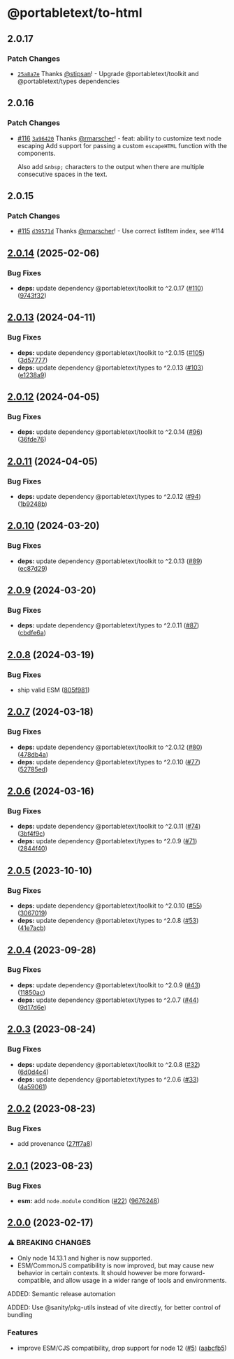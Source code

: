 # @portabletext/to-html

## 2.0.17

### Patch Changes

- [`25a8a7e`](https://github.com/portabletext/to-html/commit/25a8a7e36bae4990cd074df65f3757c9bb65c7d5) Thanks [@stipsan](https://github.com/stipsan)! - Upgrade @portabletext/toolkit and @portabletext/types dependencies

## 2.0.16

### Patch Changes

- [#116](https://github.com/portabletext/to-html/pull/116) [`3a96420`](https://github.com/portabletext/to-html/commit/3a9642070c2a6a3528bb62c54616250b7f95801b) Thanks [@rmarscher](https://github.com/rmarscher)! - feat: ability to customize text node escaping
  Add support for passing a custom `escapeHTML` function with the components.

  Also add `&nbsp;` characters to the output when there are multiple consecutive spaces in the text.

## 2.0.15

### Patch Changes

- [#115](https://github.com/portabletext/to-html/pull/115) [`d39571d`](https://github.com/portabletext/to-html/commit/d39571dc16de8f6c2a559e5be005b0287952d41e) Thanks [@rmarscher](https://github.com/rmarscher)! - Use correct listItem index, see #114

## [2.0.14](https://github.com/portabletext/to-html/compare/v2.0.13...v2.0.14) (2025-02-06)

### Bug Fixes

- **deps:** update dependency @portabletext/toolkit to ^2.0.17 ([#110](https://github.com/portabletext/to-html/issues/110)) ([9743f32](https://github.com/portabletext/to-html/commit/9743f328fe2593d5601d62e9dce81d0734d8115f))

## [2.0.13](https://github.com/portabletext/to-html/compare/v2.0.12...v2.0.13) (2024-04-11)

### Bug Fixes

- **deps:** update dependency @portabletext/toolkit to ^2.0.15 ([#105](https://github.com/portabletext/to-html/issues/105)) ([3d57777](https://github.com/portabletext/to-html/commit/3d57777d35e4af153760be3af22101cd36b29d58))
- **deps:** update dependency @portabletext/types to ^2.0.13 ([#103](https://github.com/portabletext/to-html/issues/103)) ([e1238a9](https://github.com/portabletext/to-html/commit/e1238a9587a5d1354fb32de02cf77cdff12395a0))

## [2.0.12](https://github.com/portabletext/to-html/compare/v2.0.11...v2.0.12) (2024-04-05)

### Bug Fixes

- **deps:** update dependency @portabletext/toolkit to ^2.0.14 ([#96](https://github.com/portabletext/to-html/issues/96)) ([36fde76](https://github.com/portabletext/to-html/commit/36fde76a55c703bbc5cf8b72a3ae3e014d549b12))

## [2.0.11](https://github.com/portabletext/to-html/compare/v2.0.10...v2.0.11) (2024-04-05)

### Bug Fixes

- **deps:** update dependency @portabletext/types to ^2.0.12 ([#94](https://github.com/portabletext/to-html/issues/94)) ([1b9248b](https://github.com/portabletext/to-html/commit/1b9248bd64a71d22fdf42272608e586fdff36fcd))

## [2.0.10](https://github.com/portabletext/to-html/compare/v2.0.9...v2.0.10) (2024-03-20)

### Bug Fixes

- **deps:** update dependency @portabletext/toolkit to ^2.0.13 ([#89](https://github.com/portabletext/to-html/issues/89)) ([ec87d29](https://github.com/portabletext/to-html/commit/ec87d2983bb85860b4641ef423314fcd76c2bb77))

## [2.0.9](https://github.com/portabletext/to-html/compare/v2.0.8...v2.0.9) (2024-03-20)

### Bug Fixes

- **deps:** update dependency @portabletext/types to ^2.0.11 ([#87](https://github.com/portabletext/to-html/issues/87)) ([cbdfe6a](https://github.com/portabletext/to-html/commit/cbdfe6a40471c4645243750a61113b7168b86909))

## [2.0.8](https://github.com/portabletext/to-html/compare/v2.0.7...v2.0.8) (2024-03-19)

### Bug Fixes

- ship valid ESM ([805f981](https://github.com/portabletext/to-html/commit/805f9813ec63907107b0958501e60e54e019fc04))

## [2.0.7](https://github.com/portabletext/to-html/compare/v2.0.6...v2.0.7) (2024-03-18)

### Bug Fixes

- **deps:** update dependency @portabletext/toolkit to ^2.0.12 ([#80](https://github.com/portabletext/to-html/issues/80)) ([478db4a](https://github.com/portabletext/to-html/commit/478db4a82d0152345d18bf3b4e63c08d62978b84))
- **deps:** update dependency @portabletext/types to ^2.0.10 ([#77](https://github.com/portabletext/to-html/issues/77)) ([52785ed](https://github.com/portabletext/to-html/commit/52785ed4e2ac90c7ebc1b9a112bd18fb6c92ebd5))

## [2.0.6](https://github.com/portabletext/to-html/compare/v2.0.5...v2.0.6) (2024-03-16)

### Bug Fixes

- **deps:** update dependency @portabletext/toolkit to ^2.0.11 ([#74](https://github.com/portabletext/to-html/issues/74)) ([3bf4f9c](https://github.com/portabletext/to-html/commit/3bf4f9cd4eb022178dcf7e535a60fefa6aadcb3f))
- **deps:** update dependency @portabletext/types to ^2.0.9 ([#71](https://github.com/portabletext/to-html/issues/71)) ([2844f40](https://github.com/portabletext/to-html/commit/2844f40f67d3a03e80433f3577a73bf5d80ad797))

## [2.0.5](https://github.com/portabletext/to-html/compare/v2.0.4...v2.0.5) (2023-10-10)

### Bug Fixes

- **deps:** update dependency @portabletext/toolkit to ^2.0.10 ([#55](https://github.com/portabletext/to-html/issues/55)) ([3067019](https://github.com/portabletext/to-html/commit/3067019df8ef3f323075b728afb9d78ce976f6cd))
- **deps:** update dependency @portabletext/types to ^2.0.8 ([#53](https://github.com/portabletext/to-html/issues/53)) ([41e7acb](https://github.com/portabletext/to-html/commit/41e7acb83d7059c6b64c2a3b7685ee921e430fcd))

## [2.0.4](https://github.com/portabletext/to-html/compare/v2.0.3...v2.0.4) (2023-09-28)

### Bug Fixes

- **deps:** update dependency @portabletext/toolkit to ^2.0.9 ([#43](https://github.com/portabletext/to-html/issues/43)) ([11850ac](https://github.com/portabletext/to-html/commit/11850acd4d38587666b652da55f36ae2a1a17409))
- **deps:** update dependency @portabletext/types to ^2.0.7 ([#44](https://github.com/portabletext/to-html/issues/44)) ([9d17d6e](https://github.com/portabletext/to-html/commit/9d17d6e642dca5d4f20e29ce4e3a58dce3577761))

## [2.0.3](https://github.com/portabletext/to-html/compare/v2.0.2...v2.0.3) (2023-08-24)

### Bug Fixes

- **deps:** update dependency @portabletext/toolkit to ^2.0.8 ([#32](https://github.com/portabletext/to-html/issues/32)) ([6d0d4c4](https://github.com/portabletext/to-html/commit/6d0d4c4347ed2dd3c4df07f4650289533de41188))
- **deps:** update dependency @portabletext/types to ^2.0.6 ([#33](https://github.com/portabletext/to-html/issues/33)) ([4a59061](https://github.com/portabletext/to-html/commit/4a5906140f797f464183a0f4e2fdb0a162153f74))

## [2.0.2](https://github.com/portabletext/to-html/compare/v2.0.1...v2.0.2) (2023-08-23)

### Bug Fixes

- add provenance ([27ff7a8](https://github.com/portabletext/to-html/commit/27ff7a8f8dd2879c5ee5b2baa53c48fec3d480c1))

## [2.0.1](https://github.com/portabletext/to-html/compare/v2.0.0...v2.0.1) (2023-08-23)

### Bug Fixes

- **esm:** add `node.module` condition ([#22](https://github.com/portabletext/to-html/issues/22)) ([9676248](https://github.com/portabletext/to-html/commit/9676248e5bc6dc8aec85e3dcc0a2853591ffa5d4))

## [2.0.0](https://github.com/portabletext/to-html/compare/v1.0.4...v2.0.0) (2023-02-17)

### ⚠ BREAKING CHANGES

- Only node 14.13.1 and higher is now supported.
- ESM/CommonJS compatibility is now improved, but may cause new behavior
  in certain contexts. It should however be more forward-compatible, and allow usage in
  a wider range of tools and environments.

ADDED: Semantic release automation

ADDED: Use @sanity/pkg-utils instead of vite directly, for better control of bundling

### Features

- improve ESM/CJS compatibility, drop support for node 12 ([#5](https://github.com/portabletext/to-html/issues/5)) ([aabcfb5](https://github.com/portabletext/to-html/commit/aabcfb538586943d834a6b87f5572f23e8942fb1))
